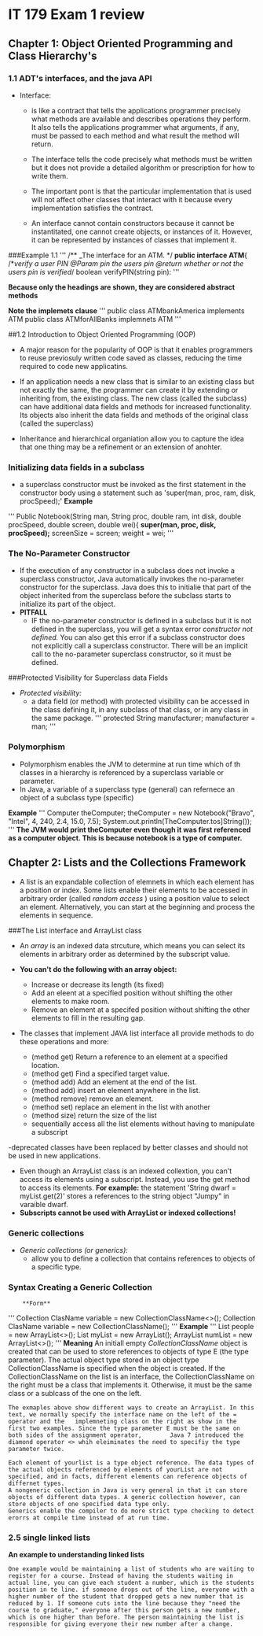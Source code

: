 
# IT 179 Exam 1 review
## Chapter 1: Object Oriented Programming and Class Hierarchy's 
### 1.1 ADT's interfaces, and the java API
- Interface:

  - is like a contract that tells the applications programmer precisely what methods are available and describes operations they perform. It also tells the applications programmer what arguments, if any, must be passed to each method and what result the method will return.

  - The interface tells the code precisely what methods must be written but it does not provide a detailed algorithm or prescription for how to write them.
  
  - The important pont is that the particular implementation that is used will not affect other classes that interact with it because every implementation satisfies the contract.
  
  - An interface cannot contain constructors because it cannot be instantitated, one cannot create objects, or instances of it. However, it can be represented by instances of classes that implement it.

###Example 1.1
'''
/** _The interface for an ATM. */ 
**public interface ATM**{
      /**verify a user PIN
      @Param pin the users pin
      @return whether or not the users pin is verified*/
      boolean verifyPIN(string pin):
'''

**Because only the headings are shown, they are considered abstract methods**

**Note the implemets clause**
''' public class ATMbankAmerica implements ATM
    public class ATMforAllBanks implemnets ATM
'''

##1.2 Introduction to Object Oriented Programming (OOP)
- A major reason for the popularity of OOP is that it enables programmers to reuse previosuly written code saved as classes, reducing the time required to code new applicatins.

- If an application needs a new class that is similar to an existing class but not exactly the same, the programmer can create it by extending or inheriting from, the existing class. The new class (called the subclass) can have additional data fields and methods for increased functionality. Its objects also inherit the data fields and methods of the original class (called the superclass)
- Inheritance and hierarchical organiation allow you to capture the idea that one thing may be a refinement or an extension of anohter.

### Initializing data fields in a subclass
- a superclass constructor must be invoked as the first statement in the constructor body using a statement such as 'super(man, proc, ram, disk, procSpeed);'
**Example**

'''  Public Notebook(String man, String proc, double ram, int disk, double procSpeed, double screen, double wei){
                     **super(man, proc, disk, procSpeed);**
                     screenSize = screen;
                     weight = wei;
'''

### The No-Parameter Constructor
- If the execution of any constructor in a subclass does not invoke a superclass constructor, Java automatically invokes the no-parameter constructor for the superclass. Java does this to initialie that part of the object inherited from the superclass before the subclass starts to initialize its part of the object.
- **PITFALL**
  - IF the no-parameter constructor is defined in a subclass but it is not defined in the superclass, you will get a syntax error _constructor not defined._ You can also get this error if a subclass constructor does not explicitly  call a superclass constructor. There will be an implicit call to the no-parameter superclass constructor, so it must be defined.

###Protected Visibility for Superclass data Fields
- _Protected visibility:_
  - a data field (or method) with protected visibility can be accessed in the class defining it, in any subclass of that class, or in any class in the same package.
''' protected String manufacturer;
    manufacturer = man; 
'''

### Polymorphism 
- Polymorphism enables the JVM to determine at run time which of th classes in a hierarchy is referenced by a superclass variable or parameter. 
- In Java, a variable of a superclass type (general) can refernece an object of a subclass type (specific)

**Example**
''' Computer theComputer;
    theComputer = new Notebook("Bravo", "Intel", 4, 240, 2.4, 15.0, 7.5);
    System.out.println(TheComputer.tos]String());
'''
**The JVM would print theComputer even though it was first referenced as a computer object. This is because notebook is a type of computer.** 


## Chapter 2: Lists and the Collections Framework
- A list is an expandable collection of elemnets in which each element has a position or index. Some lists enable their elements to be accessed in arbitrary order (called _random access_ ) using a position value to select an element. Alternatively, you can start at the beginning and process the elements in sequence. 

###The List interface and ArrayList class
- An _array_ is an indexed data strcuture, which means you can select its elements in arbitrary order as determined by the subscript value.
- **You can't do the following with an array object:**
	- Increase or decrease its length (its fixed)
	- Add an eleent at a specified position without shifting the other elements to make room. 
	- Remove an element at a specifed position without shifting the other elements to fill in the resulting gap.

- The classes that implement JAVA list interface all provide methods to do these operations and more:
	- (method get) Return a reference to an element at a specified location.
	- (method get) Find a specified target value.
	- (method add) Add an element at the end of the list.
	- (method add) insert an element anywhere in the list.
	- (method remove) remove an element.
	- (method set) replace an element in the list with another
	- (method size) return the size of the list
	- sequentially access all the list elements without having to manipulate a subscript

-deprecated classes have been replaced by better classes and should not be used in new applications. 

- Even though an ArrayList class is an indexed collextion, you can't access its elements using a subscript. Instead, you use the get method to access its elements. **For example:** the statement 'String dwarf = myList.get(2)' stores a references to the string object "Jumpy" in varaible dwarf.
- **Subscripts cannot be used with ArrayList or indexed collections!**

### Generic collections
- _Generic collections (or generics):_
	- allow you to define a collection that contains references to objects of a specific type.

### Syntax Creating a Generic Collection
		**Form**
'''
		Collection ClasName<E> variable =  new CollectionClassName<>();
		Collection ClasName<E> variable =  new CollectionClassName<E>();
'''
	**Example**
''' 
		List<Person> people = new ArrayList<>();
		List<Stringn> myList = new ArrayList<String>();
		ArrayList<Integer> numList = new ArrayList<>();
'''
	**Meaning**
	An initiall empty _CollectionClassName<E>_ object is created that can be used to store references to objects of type E (the type parameter). The actual 		object type stored in an object type CollectionClassName<E> is specified when the object is created. If the CollectionClassName on the list is an
	interface, the CollectionClassName on the right must be a class that implements it. Otherwise, it must be the same class or a sublcass of the one on the
	left. 
	
	The exmaples above show different ways to create an ArrayList. In this text, we normally specify the interface name on the left of the = operator and the 	implemneting class on the right as show in the first two examples. Since the type parameter E must be the same on both sides of the assignment operator, 		Java 7 introduced the diamond operator <> whih eleiminates the need to specifiy the type parameter twice. 
	
	Each element of yourlist is a type object reference. The data types of the actual objects referenced by elements of yourList are not specified, and in facts, different elements can reference objects of differnet types. 
	A nongeneric collection in Java is very general in that it can store objects of different data types. A generic collection however, can store objects of one specified data type only. 
	Generics enable the compiler to do more strict type checking to detect erorrs at compile time instead of at run time.

### 2.5 single linked lists
**An example to understanding linked lists**
	
	One example would be maintaining a list of students who are waiting to register for a course. Instead of having the students waiting in actual line, you can give each student a number, which is the students position in te line. if someone drops out of the line, everyone with a higher number of the student that dropped gets a new number that is reduced by 1. If someone cuts into the line because they "need the course to graduate," everyone after this person gets a new number, which is one higher than before. The person maintaining the list is responsible for giving everyone their new number after a change.  

